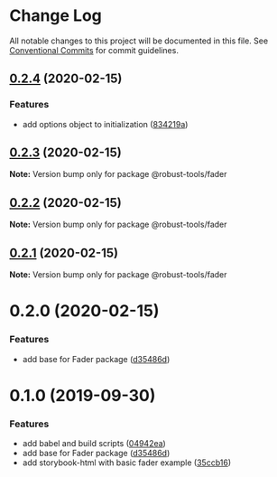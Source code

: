 # Change Log

All notable changes to this project will be documented in this file.
See [Conventional Commits](https://conventionalcommits.org) for commit guidelines.

## [0.2.4](https://github.com/RobustaStudio/robust-tools/compare/@robust-tools/fader@0.2.3...@robust-tools/fader@0.2.4) (2020-02-15)

### Features

- add options object to initialization ([834219a](https://github.com/RobustaStudio/robust-tools/commit/834219a))

## [0.2.3](https://github.com/RobustaStudio/robust-tools/compare/@robust-tools/fader@0.2.2...@robust-tools/fader@0.2.3) (2020-02-15)

**Note:** Version bump only for package @robust-tools/fader

## [0.2.2](https://github.com/RobustaStudio/robust-tools/compare/@robust-tools/fader@0.2.1...@robust-tools/fader@0.2.2) (2020-02-15)

**Note:** Version bump only for package @robust-tools/fader

## [0.2.1](https://github.com/RobustaStudio/robust-tools/compare/@robust-tools/fader@0.2.0...@robust-tools/fader@0.2.1) (2020-02-15)

**Note:** Version bump only for package @robust-tools/fader

# 0.2.0 (2020-02-15)

### Features

- add base for Fader package ([d35486d](https://github.com/RobustaStudio/robust-tools/commit/d35486d))

# 0.1.0 (2019-09-30)

### Features

- add babel and build scripts ([04942ea](https://github.com/RobustaStudio/robust-tools/commit/04942ea))
- add base for Fader package ([d35486d](https://github.com/RobustaStudio/robust-tools/commit/d35486d))
- add storybook-html with basic fader example ([35ccb16](https://github.com/RobustaStudio/robust-tools/commit/35ccb16))

